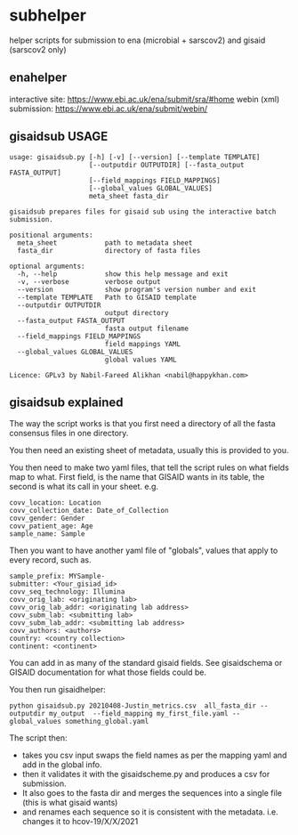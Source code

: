 # subhelper
helper scripts for submission to ena (microbial + sarscov2) and gisaid (sarscov2 only)

## enahelper

interactive site: https://www.ebi.ac.uk/ena/submit/sra/#home
webin (xml) submission: https://www.ebi.ac.uk/ena/submit/webin/





## gisaidsub USAGE

```
usage: gisaidsub.py [-h] [-v] [--version] [--template TEMPLATE]
                    [--outputdir OUTPUTDIR] [--fasta_output FASTA_OUTPUT]
                    [--field_mappings FIELD_MAPPINGS]
                    [--global_values GLOBAL_VALUES]
                    meta_sheet fasta_dir

gisaidsub prepares files for gisaid sub using the interactive batch
submission.

positional arguments:
  meta_sheet            path to metadata sheet
  fasta_dir             directory of fasta files

optional arguments:
  -h, --help            show this help message and exit
  -v, --verbose         verbose output
  --version             show program's version number and exit
  --template TEMPLATE   Path to GISAID template
  --outputdir OUTPUTDIR
                        output directory
  --fasta_output FASTA_OUTPUT
                        fasta output filename
  --field_mappings FIELD_MAPPINGS
                        field mappings YAML
  --global_values GLOBAL_VALUES
                        global values YAML

Licence: GPLv3 by Nabil-Fareed Alikhan <nabil@happykhan.com>
```

## gisaidsub explained 

The way the script works is that you first need a directory of all the fasta consensus files in one directory. 

You then need an existing sheet of metadata, usually this is provided to you. 

You then need to make two yaml files, that tell the script rules on what fields map to what. 
First field, is the name that GISAID wants in its table, the second is what its call in your sheet. 
e.g.
```
covv_location: Location
covv_collection_date: Date_of_Collection
covv_gender: Gender
covv_patient_age: Age
sample_name: Sample
```

Then you want to have another yaml file of "globals", values that apply to every record, such as. 
```
sample_prefix: MYSample-
submitter: <Your_gisiad_id>
covv_seq_technology: Illumina
covv_orig_lab: <originating lab>
covv_orig_lab_addr: <originating lab address>
covv_subm_lab: <submitting lab>
covv_subm_lab_addr: <submitting lab address> 
covv_authors: <authors>
country: <country collection>
continent: <continent>
```
You can add in as many of the standard gisaid fields. See gisaidschema or GISAID documentation for what those fields could be. 


You then run gisaidhelper:
```
python gisaidsub.py 20210408-Justin_metrics.csv  all_fasta_dir --outputdir my_output  --field_mapping my_first_file.yaml --global_values something_global.yaml  
```

The script then:

* takes you csv input swaps the field names as per the mapping yaml and add in the global info. 
* then it validates it with the gisaidscheme.py and produces a csv for submission. 
* It also goes to the fasta dir and merges the sequences into a single file (this is what gisaid wants) 
* and renames each sequence so it is consistent with the metadata. i.e. changes it to hcov-19/X/X/2021


